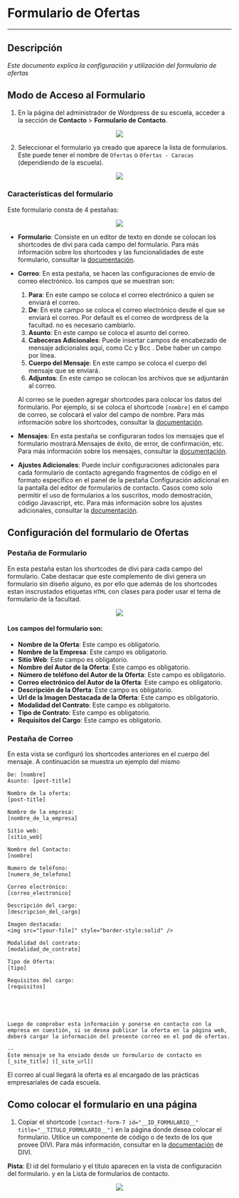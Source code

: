 # Formulario de Ofertas
****
## Descripción
_Este documento explica la configuración y utilización del formulario de ofertas_

## Modo de Acceso al Formulario

1. En la página del administrador de Wordpress de su escuela, acceder a la sección de **Contacto** > **Formulario de Contacto**.
<p align="center"><img src="https://imgur.com/8jR7CaV.png"/></p> 

2. Seleccionar el formulario ya creado que aparece la lista de formularios. Este puede tener el nombre de `Ofertas` o `Ofertas - Caracas` (dependiendo de la escuela).


<p align="center"><img src="https://imgur.com/uPXfoQV.png"/></p> 

### Características del formulario

Este formulario consta de 4 pestañas:

<p align="center"><img src="https://imgur.com/wot34Cr.png"/></p>

-  **Formulario**: Consiste en un editor de texto en donde se colocan los shortcodes de divi para cada campo del formulario. Para más información sobre los shortcodes y las funcionalidades de este formulario, consultar la [documentación](https://contactform7.com/editing-form-template/).

- **Correo**: En esta pestaña, se hacen las configuraciones de envío de correo electrónico. los campos que se muestran son:
    1. **Para**: En este campo se coloca el correo electrónico a quien se enviará el correo.
    2. **De**: En este campo se coloca el correo electrónico desde el que se enviará el correo. Por default es el correo de wordpress de la facultad. no es necesario cambiarlo.
    3. **Asunto**: En este campo se coloca el asunto del correo.
    4. **Cabeceras Adicionales**: Puede insertar campos de encabezado de mensaje adicionales aquí, como Cc y Bcc . Debe haber un campo por línea. 
    5. **Cuerpo del Mensaje**: En este campo se coloca el cuerpo del mensaje que se enviará.
    6. **Adjuntos**: En este campo se colocan los archivos que se adjuntarán al correo.

    Al correo se le pueden agregar shortcodes para colocar los datos del formulario. Por ejemplo, si se coloca el shortcode `[nombre]` en el campo de correo, se colocará el valor del campo de nombre. Para más información sobre los shortcodes, consultar la [documentación](https://contactform7.com/setting-up-mail/).

- **Mensajes**: En esta pestaña se configuraran todos los mensajes que el formulario mostrará.Mensajes de éxito, de error, de confirmación, etc. Para más información sobre los mensajes, consultar la [documentación](https://contactform7.com/editing-messages/).

- **Ajustes Adicionales**: Puede incluir configuraciones adicionales para cada formulario de contacto agregando fragmentos de código en el formato específico en el panel de la pestaña Configuración adicional en la pantalla del editor de formularios de contacto. Casos como solo permitir el uso de formularios a los suscritos, modo demostración, código Javascript, etc. Para más información sobre los ajustes adicionales, consultar la [documentación](https://contactform7.com/additional-settings/).

## Configuración del formulario de Ofertas

### **Pestaña de Formulario**
En esta pestaña estan los shortcodes de divi para cada campo del formulario. Cabe destacar que este complemento de divi genera un formulario sin diseño alguno, es por ello que además de los shortcodes estan inscrustados etiquetas `HTML` con clases para poder usar el tema de formulario de la facultad.

<p align="center"><img src="https://imgur.com/8mTFGG9.png"/></p>

#### Los campos del formulario son:
 
- **Nombre de la Oferta**: Este campo es obligatorio.
- **Nombre de la Empresa**: Este campo es obligatorio.
- **Sitio Web**: Este campo es obligatorio.
- **Nombre del Autor de la Oferta**: Este campo es obligatorio.
- **Número de teléfono del Autor de la Oferta**: Este campo es obligatorio.
- **Correo electrónico del Autor de la Oferta**: Este campo es obligatorio.
- **Descripción de la Oferta**: Este campo es obligatorio.
- **Url de la Imagen Destacada de la Oferta**: Este campo es obligatorio.
- **Modalidad del Contrato**: Este campo es obligatorio.
- **Tipo de Contrato**: Este campo es obligatorio.
- **Requisitos del Cargo**: Este campo es obligatorio.

### Pestaña de Correo

En esta vista se configuró los shortcodes anteriores en el cuerpo del mensaje. A continuación se muestra un ejemplo del mismo

```
De: [nombre] 
Asunto: [post-title]

Nombre de la oferta:
[post-title]

Nombre de la empresa:
[nombre_de_la_empresa]

Sitio web:
[sitio_web]

Nombre del Contacto:
[nombre]

Numero de teléfono:
[numero_de_telefono]

Correo electrónico:
[correo_electronico]

Descripción del cargo:
[descripcion_del_cargo]

Imagen destacada:
<img src="[your-file]" style="border-style:solid" /> 

Modalidad del contrato:
[modalidad_de_contrato]

Tipo de Oferta:
[tipo]

Requisitos del cargo:
[requisitos]





Luego de comprobar esta información y ponerse en contacto con la empresa en cuestión, si se desea publicar la oferta en la página web, deberá cargar la información del presente correo en el pod de ofertas.

-- 
Este mensaje se ha enviado desde un formulario de contacto en [_site_title] ([_site_url])
```

El correo al cual llegará la oferta es al encargado de las prácticas empresariales de cada escuela.

## Como colocar el formulario en una página

1. Copiar el shortcode `[contact-form-7 id="__ID_FORMULARIO__" title="__TITULO_FORMULARIO__"]` en la página donde desea colocar el formulario. Utilice un componente de código o de texto de los que provee DIVI. Para más información, consultar en la [documentación](https://www.elegantthemes.com/documentation/divi/code/) de DIVI.

**Pista**: El id del formulario y el titulo aparecen en la vista de configuración del formulario. y en la Lista de formularios de contacto.

<p align="center"><img src="https://imgur.com/pDYmyOR.png"/></p>

